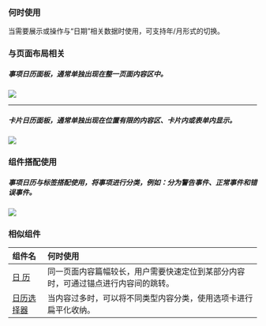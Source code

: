 


### 何时使用

当需要展示或操作与“日期”相关数据时使用，可支持年/月形式的切换。

### 与页面布局相关

##### 事项日历面板，通常单独出现在整一页面内容区中。
<img src="https://oteam-tdesign-1258344706.cos.ap-guangzhou.myqcloud.com/site/design/%E6%97%A5%201.png"/>

<hr />

##### 卡片日历面板，通常单独出现在位置有限的内容区、卡片内或表单内显示。
<img src="https://oteam-tdesign-1258344706.cos.ap-guangzhou.myqcloud.com/site/design/%E6%97%A5%202.png"/>

### 组件搭配使用

##### 事项日历与标签搭配使用，将事项进行分类，例如：分为警告事件、正常事件和错误事件。
<img src="https://oteam-tdesign-1258344706.cos.ap-guangzhou.myqcloud.com/site/design/%E6%97%A5%203.png"/>


### 相似组件

| 组件名 | 何时使用                                                                       |
| :----- | :----------------------------------------------------------------------------- |
| [日 历](./calendar) | 同一页面内容篇幅较长，用户需要快速定位到某部分内容时，可通过锚点进行内容间的跳转。 |
| [日历选择器](./DatePicker)| 当内容过多时，可以将不同类型内容分类，使用选项卡进行扁平化收纳。                |
